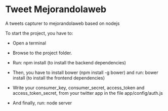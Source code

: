 Tweet Mejorandolaweb
====================

A tweets capturer to mejorandolaweb based on nodejs

To start the project, you have to:

* Open a terminal

* Browse to the project folder.

* Run: npm install (to install the backend dependencies)

* Then, you have to install bower (npm install -g bower) and run: bower install (to install the frontend dependencies)

* Write your consumer_key, consumer_secret, access_token and access_token_secret, from your twitter app in the file app/config/auth.js

* And finally, run: node server